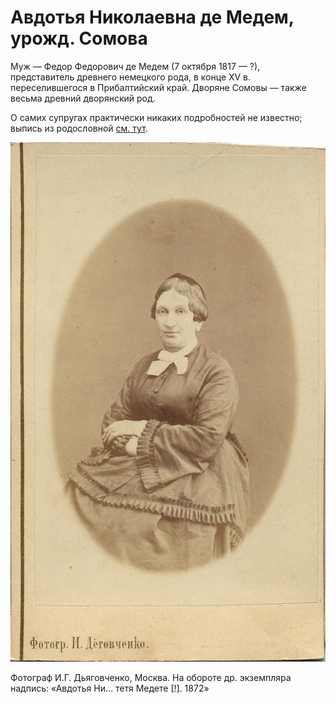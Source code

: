 # Авдотья Николаевна де Медем, урожд. Сомова

Муж — Федор Федорович де Медем (7 октября 1817 — ?), представитель древнего немецкого рода, в конце XV в. переселившегося в Прибалтийский край. Дворяне Сомовы — также весьма древний дворянский род.

О самих супругах практически никаких подробностей не известно; выпись из родословной [см. тут](SdM.md).

![](../Album/img/02-3.jpg)

Фотограф И.Г. Дьяговченко, Москва.
На обороте др. экземпляра надпись: «Авдотья Ни… тетя Медете [!]. 1872»